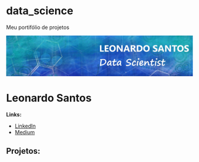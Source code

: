 # data_science
Meu portifólio de projetos

<p align="center">
  <img src="banner.jpg" >
</p>

# Leonardo Santos

**Links:**
* [LinkedIn](https://www.linkedin.com/in/leonardo-santos-b57983118/)
* [Medium](https://medium.com/@ls5649139)


## Projetos:





